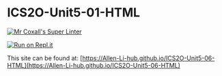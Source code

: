 # ICS2O-Unit5-01-HTML

[![Mr Coxall's Super Linter](https://github.com/Allen-Li-hub//ICS2O-Unit5-06-HTML/workflows/Mr%20Coxall's%20Super%20Linter/badge.svg)](https://github.com/Allen-Li-hub//ICS2O-Unit5-06-HTML/actions)

[![Run on Repl.it](https://repl.it/badge/github/Allen-Li-hub//ICS2O-Unit5-06-HTML)](https://repl.it/github/Allen-Li-hub//ICS2O-Unit5-06-HTML)

This site can be found at: [https://Allen-Li-hub.github.io/ICS2O-Unit5-06-HTML](https://Allen-Li-hub.github.io/ICS2O-Unit5-06-HTML)

